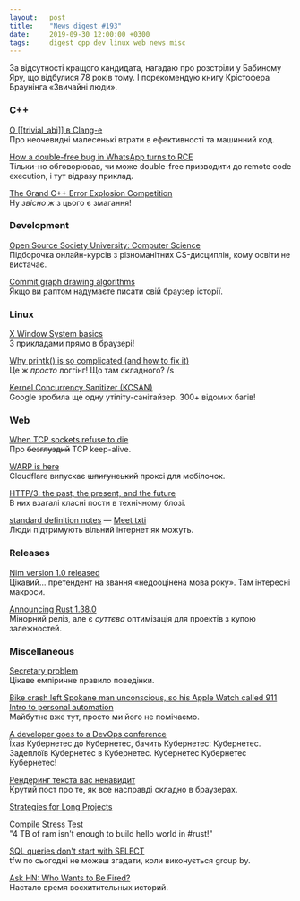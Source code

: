 ```yaml
---
layout:   post
title:    "News digest #193"
date:     2019-09-30 12:00:00 +0300
tags:     digest cpp dev linux web news misc
---
```


За відсутності кращого кандидата, нагадаю про розстріли у Бабиному Яру, що відбулися 78 років тому. І порекомендую книгу Крістофера Браунінга «Звичайні люди».

### C++

[О [[trivial_abi]] в Clang-е](https://habr.com/ru/post/468759/)<br/>
Про неочевидні малесенькі втрати в ефективності та машинний код.

[How a double-free bug in WhatsApp turns to RCE](https://awakened1712.github.io/hacking/hacking-whatsapp-gif-rce/)<br/>
Тільки-но обговорював, чи може double-free призводити до remote code execution, і тут відразу приклад.

[The Grand C++ Error Explosion Competition](https://tgceec.tumblr.com)<br/>
Ну _звісно ж_ з цього є змагання!

### Development

[Open Source Society University: Computer Science](https://github.com/ossu/computer-science)<br/>
Підборочка онлайн-курсів з різноманітних CS-дисциплін, кому освіти не вистачає.

[Commit graph drawing algorithms](https://pvigier.github.io/2019/05/06/commit-graph-drawing-algorithms.html)<br/>
Якщо ви раптом надумаєте писати свій браузер історії.

### Linux

[X Window System basics](https://magcius.github.io/xplain/article/x-basics.html)<br/>
З прикладами прямо в браузері!

[Why printk() is so complicated (and how to fix it)](https://lwn.net/SubscriberLink/800946/a9ad9aba46f14e78/)<br/>
Це ж _просто_ логгінг! Що там складного? /s

[Kernel Concurrency Sanitizer (KCSAN)](https://github.com/google/ktsan/wiki/KCSAN)<br/>
Google зробила ще одну утіліту-санітайзер. 300+ відомих багів!

### Web

[When TCP sockets refuse to die](https://idea.popcount.org/2019-09-20-when-tcp-sockets-refuse-to-die/)<br/>
Про ~~безглуздий~~ TCP keep-alive.

[WARP is here](https://blog.cloudflare.com/announcing-warp-plus/)<br/>
Cloudflare випускає ~~шпигунський~~ проксі для мобілочок.

[HTTP/3: the past, the present, and the future](https://blog.cloudflare.com/http3-the-past-present-and-future/)<br/>
В них взагалі класні пости в технічному блозі.

[standard definition notes](https://sdnotes.com/faq) — [Meet txti](http://txti.es/about)<br/>
Люди підтримують вільний інтернет як можуть.

### Releases

[Nim version 1.0 released](https://nim-lang.org//blog/2019/09/23/version-100-released.html)<br/>
Цікавий... претендент на звання «недооцінена мова року». Там інтересні макроси.

[Announcing Rust 1.38.0](https://blog.rust-lang.org/2019/09/26/Rust-1.38.0.html)<br/>
Мінорний реліз, але є _суттєва_ оптимізація для проектів з купою залежностей.

### Miscellaneous

[Secretary problem](https://en.wikipedia.org/wiki/Secretary_problem)<br/>
Цікаве емпіричне правило поведінки.

[Bike crash left Spokane man unconscious, so his Apple Watch called 911](https://www.seattletimes.com/seattle-news/bike-crash-left-spokane-man-unconscious-but-his-apple-watch-called-911/)<br/>
[Intro to personal automation](https://support.apple.com/guide/shortcuts/intro-to-personal-automation-apd690170742/ios)<br/>
Майбутнє вже тут, просто ми його не помічаємо.

[A developer goes to a DevOps conference](https://www.darkcoding.net/software/a-developer-goes-to-a-devops-conference/)<br/>
Їхав Кубернетес до Кубернетес, бачить Кубернетес: Кубернетес. Задеплоїв Кубернетес в Кубернетес. Кубернетес Кубернетес Кубернетес!

[Рендеринг текста вас ненавидит](https://habr.com/ru/post/469529/)<br/>
Крутий пост про те, як все насправді складно в браузерах.

[Strategies for Long Projects](http://benbrostoff.github.io/2019/09/28/long-projects.html)

[Compile Stress Test](https://christine.website/blog/compile-stress-test-2019-10-03)<br/>
"4 TB of ram isn't enough to build hello world in #rust!"

[SQL queries don't start with SELECT](https://jvns.ca/blog/2019/10/03/sql-queries-don-t-start-with-select/)<br/>
tfw по сьогодні не можеш згадати, коли виконується group by.

[Ask HN: Who Wants to Be Fired?](https://news.ycombinator.com/item?id=21133181)<br/>
Настало время <span class="spoiler" style=".spoiler:not(:hover) {background-color: black;}">восхитительных</span> историй.
